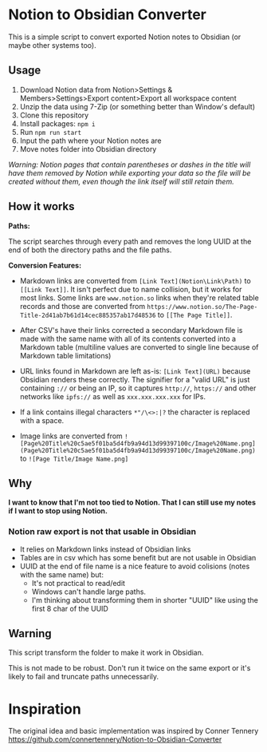 # Notion to Obsidian Converter

This is a simple script to convert exported Notion notes to Obsidian (or maybe other systems too).

## Usage

1. Download Notion data from Notion>Settings & Members>Settings>Export content>Export all workspace content
2. Unzip the data using 7-Zip (or something better than Window's default)
3. Clone this repository
4. Install packages: `npm i`
5. Run `npm run start`
6. Input the path where your Notion notes are
7. Move notes folder into Obsidian directory

_Warning: Notion pages that contain parentheses or dashes in the title will have them removed by Notion while exporting your data so the file will be created without them, even though the link itself will still retain them._

## How it works

**Paths:**

The script searches through every path and removes the long UUID at the end of both the directory paths and the file paths.

**Conversion Features:**

-   Markdown links are converted from `[Link Text](Notion\Link\Path)` to `[[Link Text]]`. It isn't perfect due to name collision, but it works for most links. Some links are `www.notion.so` links when they're related table records and those are converted from `https://www.notion.so/The-Page-Title-2d41ab7b61d14cec885357ab17d48536` to `[[The Page Title]]`.

-   After CSV's have their links corrected a secondary Markdown file is made with the same name with all of its contents converted into a Markdown table (multiline values are converted to single line because of Markdown table limitations)

-   URL links found in Markdown are left as-is: `[Link Text](URL)` because Obsidian renders these correctly. The signifier for a "valid URL" is just containing `://` or being an IP, so it captures `http://`, `https://` and other networks like `ipfs://` as well as `xxx.xxx.xxx.xxx` for IPs.

-   If a link contains illegal characters `*"/\<>:|?` the character is replaced with a space.

-   Image links are converted from `![Page%20Title%20c5ae5f01ba5d4fb9a94d13d99397100c/Image%20Name.png](Page%20Title%20c5ae5f01ba5d4fb9a94d13d99397100c/Image%20Name.png)` to `![Page Title/Image Name.png]`

## Why

**I want to know that I'm not too tied to Notion. That I can still use my notes if I want to stop using Notion.**

### Notion raw export is not that usable in Obsidian

-   It relies on Markdown links instead of Obsidian links
-   Tables are in csv which has some benefit but are not usable in Obsidian
-   UUID at the end of file name is a nice feature to avoid colisions (notes with the same name) but:
    -   It's not practical to read/edit
    -   Windows can't handle large paths.
    -   I'm thinking about transforming them in shorter "UUID" like using the first 8 char of the UUID

## Warning

This script transform the folder to make it work in Obsidian.

This is not made to be robust. Don't run it twice on the same export or it's likely to fail and truncate paths unnecessarily.

# Inspiration

The original idea and basic implementation was inspired by Conner Tennery https://github.com/connertennery/Notion-to-Obsidian-Converter
